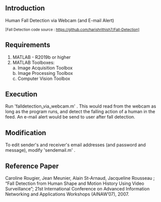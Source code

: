 ## Introduction
Human Fall Detection via Webcam (and E-mail Alert)

<sub>[Fall Detection code source : https://github.com/harishrithish7/Fall-Detection]</sub>

## Requirements
1. MATLAB - R2019b or higher
2. MATLAB Toolboxes:
   <br>a. Image Acquisition Toolbox
   <br>b. Image Processing Toolbox
   <br>c. Computer Vision Toolbox

## Execution
Run 'falldetection_via_webcam.m' .
This would read from the webcam as long as the program runs, and detect the falling action of a human in the feed.
An e-mail alert would be send to user after fall detection.

## Modification
To edit sender's and receiver's email addresses (and password and message), modify 'sendemail.m' .

## Reference Paper
Caroline Rougier, Jean Meunier, Alain St-Arnaud, Jacqueline Rousseau ; “Fall Detection from Human Shape and Motion History Using Video Surveillance”; 21st International Conference on Advanced Information Networking and Applications Workshops (AINAW’07), 2007.

